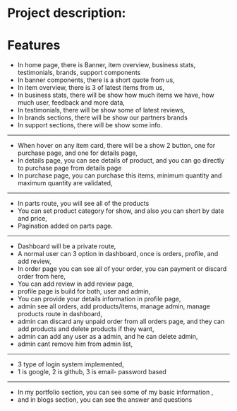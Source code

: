 # Project description:

# Features

-   In home page, there is Banner, item overview, business stats, testimonials, brands, support components
-   In banner components, there is a short quote from us,
-   In item overview, there is 3 of latest items from us,
-   In business stats, there will be show how much items we have, how much user, feedback and more data,
-   In testimonials, there will be show some of latest reviews,
-   In brands sections, there will be show our partners brands
-   In support sections, there will be show some info.

---

-   When hover on any item card, there will be a show 2 button, one for purchase page, and one for details page,
-   In details page, you can see details of product, and you can go directly to purchase page from details page
-   In purchase page, you can purchase this items, minimum quantity and maximum quantity are validated,

---

-   In parts route, you will see all of the products
-   You can set product category for show, and also you can short by date and price,
-   Pagination added on parts page.

---

-   Dashboard will be a private route,
-   A normal user can 3 option in dashboard, once is orders, profile, and add review,
-   In order page you can see all of your order, you can payment or discard order from here,
-   You can add review in add review page,
-   profile page is build for both, user and admin,
-   You can provide your details information in profile page,
-   admin see all orders, add products/items, manage admin, manage products route in dashboard,
-   admin can discard any unpaid order from all orders page, and they can add products and delete products if they want,
-   admin can add any user as a admin, and he can delete admin,
-   admin cant remove him from admin list,

---

-   3 type of login system implemented,
-   1 is google, 2 is github, 3 is email- password based

---

-   In my portfolio section, you can see some of my basic information ,
-   and in blogs section, you can see the answer and questions
